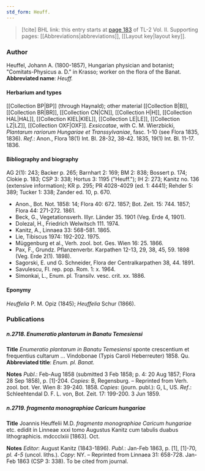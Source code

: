 ```yaml
---
std_form: Heuff.
---
```


> [!cite] BHL link: this entry starts at [page 183](https://www.biodiversitylibrary.org/page/33068425) of TL-2 Vol. II.
> Supporting pages: [[Abbreviations|abbreviations]], [[Layout key|layout key]].

### Author

Heuffel, Johann A. (1800-1857), Hungarian physician and botanist; "Comitats-Physicus a. D." in Krasso; worker on the flora of the Banat. 
**Abbreviated name**: *Heuff.*

#### Herbarium and types

[[Collection BP|BP]] (through Haynald); other material [[Collection B|B]], [[Collection BR|BR]], [[Collection CN|CN]], [[Collection H|H]], [[Collection HAL|HAL]], [[Collection KIEL|KIEL]], [[Collection LE|LE]], [[Collection LZ|LZ]], [[Collection OXF|OXF]].
*Exsiccatae*, with C. M. Wierzbicki, *Plantarum rariorum Hungariae et Transsylvaniae*, fasc. 1-10 (see Flora 1835, 1836).
*Ref*.: Anon., Flora 18(1) Int. Bl. 28-32, 38-42. 1835, 19(1) Int. Bl. 11-17. 1836.

#### Bibliography and biography

AG 2(1): 243; Backer p. 265; Barnhart 2: 169; BM 2: 838; Bossert p. 174; Clokie p. 183; CSP 3: 338; Hortus 3: 1195 ("Heuff."); IH 2: 273; Kanitz no. 136 (extensive information); KR p. 295; PR 4028-4029 (ed. 1: 4441); Rehder 5: 389; Tucker 1: 338; Zander ed. 10, p. 670.
- Anon., Bot. Not. 1858: 14; Flora 40: 672. 1857; Bot. Zeit. 15: 744. 1857; Flora 44: 271-272. 1861.
- Beck, G., Vegetationsverh. Illyr. Länder 35. 1901 (Veg. Erde 4, 1901).
- Dolezal, H., Friedrich Welwitsch 111. 1974.
- Kanitz, A., Linnaea 33: 568-581. 1865.
- Lie, Tibiscus 1974: 192-202. 1975.
- Müggenburg et al., Verh. zool. bot. Ges. Wien 16: 25. 1866.
- Pax, F., Grundz. Pflanzenverbr. Karpathen 12-13, 29, 38, 45, 59. 1898 (Veg. Erde 2(1). 1898).
- Sagorski, E. und G. Schneider, Flora der Centralkarpathen 38, 44. 1891.
- Savulescu, Fl. rep. pop. Rom. 1: x. 1964.
- Simonkai, L., Enum. pl. Transilv. vesc. crit. xx. 1886.

#### Eponymy

*Heuffelia* P. M. Opiz (1845); *Heuffelia* Schur (1866).

### Publications

##### n.2718. Enumeratio plantarum in Banatu Temesiensi

**Title**
*Enumeratio plantarum in Banatu Temesiensi* sponte crescentium et frequentius cultarum ... Vindobonae (Typis Caroli Heberreuter) 1858. Qu.
**Abbreviated title**: *Enum. pl. Banat.*

**Notes**
*Publ*.: Feb-Aug 1858 (submitted 3 Feb 1858; p. 4: 20 Aug 1857; Flora 28 Sep 1858), p. \[1\]-204. *Copies*: B, Regensburg. – Reprinted from Verh. zool. bot. Ver. Wien 8: 39-240. 1858.
*Copies*: (journ. publ.): G, L, US.
*Ref*.: Schleehtendal D. F. L. von, Bot. Zeit. 17: 199-200. 3 Jun 1859.

##### n.2719. fragmenta monographiae Caricum hungariae

**Title**
Joannis Heuffelii M.D. *fragmenta monographiae Caricum hungariae* etc. edidit in Linneae xxxi tomo Augustus Kanitz cum tabulis duabus lithographicis. mdccclxiii \[1863\]. Oct.

**Notes**
*Editor*: August Kanitz (1843-1896).
*Publ*.: Jan-Feb 1863, p. \[1\], \[1\]-70, *pl. 4-5* (uncol. liths.). *Copy*: NY. – Reprinted from Linnaea 31: 658-728. Jan-Feb 1863 (CSP 3: 338). To be cited from journal.

